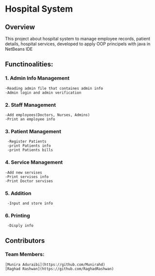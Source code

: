 # Hospital System
## Overview
This project about hospital system to manage employee records, patient details, hospital services, developed to apply OOP principels with java in NetBeans IDE

## Functinoalities:
### 1. Admin Info Management
    -Reading admin file that containes admin info 
    -Admin login and admin verification 

### 2. Staff Management 
    -Add employees(Doctors, Nurses, Admins)
    -Print an employee info 
### 3. Patient Management
     -Register Patients 
     -print Patients info
     -print Patients bills
### 4. Service Management
    -Add new servises 
    -Print servises info
    -Print Doctor servises
### 5. Addition
     -Input and store info
### 6. Printing 
     -Disply info
## Contributors 
### Team Members:
    [Munira Aduraibi](https://github.com/Munirahd)
    [Raghad Rashwan](https://github.com/RaghadRashwan)
